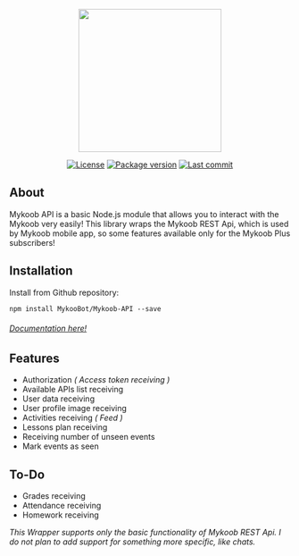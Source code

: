 <p align="center">
	<img src="https://mykoobot.github.io/Design-Assets/assets/mykoob-api/logo.svg" width="256">
</p>

<p align="center">
	<a href="https://github.com/MykooBot/Mykoob-API/blob/master/LICENSE"><img src="https://img.shields.io/github/license/MykooBot/Mykoob-API.svg" alt="License"></a>
	<a href="https://github.com/MykooBot/Mykoob-API/blob/master/package.json"><img src="https://img.shields.io/github/package-json/v/MykooBot/Mykoob-API.svg" alt="Package version"></a>
	<a href="https://github.com/MykooBot/Mykoob-API/commits/master"><img src="https://img.shields.io/github/last-commit/MykooBot/Mykoob-API.svg" alt="Last commit"></a>
</p>

## About
Mykoob API is a basic Node.js module that allows you to interact with the Mykoob very easily! This library wraps the Mykoob REST Api, which is used by Mykoob mobile app, so some features available only for the Mykoob Plus subscribers!

## Installation
Install from Github repository:
```
npm install MykooBot/Mykoob-API --save
```

###### [Documentation here!](https://mykoobot.github.io/Mykoob-API)

## Features
- Authorization _( Access token receiving )_
- Available APIs list receiving
- User data receiving
- User profile image receiving
- Activities receiving _( Feed )_
- Lessons plan receiving
- Receiving number of unseen events
- Mark events as seen

## To-Do
- Grades receiving
- Attendance receiving
- Homework receiving

_This Wrapper supports only the basic functionality of Mykoob REST Api. I do not plan to add support for something more specific, like chats._